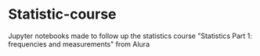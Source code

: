 # Statistic-course
Jupyter notebooks made to follow up the statistics course "Statistics Part 1: frequencies and measurements" from Alura
